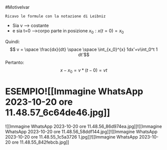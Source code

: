 #Motivelvar 

	Ricavo le formule con la notazione di Leibniz

- Sia v --> costante
- e sia t=0 -->corpo parte in posizione $x_0: x(t=0)=x_0$

Quindi:
$$ v = \space \frac{dx}{dt} \space \space \int_{x_0}^{x} 1dx'=v\int_0^t 1 dt'$$
Pertanto:
$$x-x_0  = v*(t-0) = vt$$

# ESEMPIO![[Immagine WhatsApp 2023-10-20 ore 11.48.57_6c64de46.jpg]]

![[Immagine WhatsApp 2023-10-20 ore 11.48.56_86d974ea.jpg]]![[Immagine WhatsApp 2023-10-20 ore 11.48.56_58ddf144.jpg]]![[Immagine WhatsApp 2023-10-20 ore 11.48.55_1c5a3726 1.jpg]]![[Immagine WhatsApp 2023-10-20 ore 11.48.55_842febcb.jpg]]